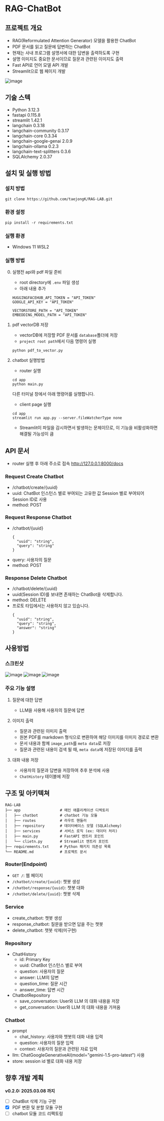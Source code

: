 # RAG-ChatBot

## 프로젝트 개요
- RAG(Reformulated Attention Generator) 모델을 활용한 ChatBot
- PDF 문서를 읽고 질문에 답변하는 ChatBot
- 현재는 사내 프로그램 설명서에 대한 답변을 출력하도록 구현
- 설명 이미지도 중요한 문서이므로 질문과 관련된 이미지도 출력
- Fast API로 언어 모델 API 개발
- Streamlit으로 웹 페이지 개발

![image](images/chatbot_chat_result_masked.png)

## 기술 스텍
- Python                       3.12.3
- fastapi                      0.115.8
- streamlit                    1.42.1
- langchain                    0.3.18
- langchain-community          0.3.17
- langchain-core               0.3.34
- langchain-google-genai       2.0.9
- langchain-ollama             0.2.3
- langchain-text-splitters     0.3.6
- SQLAlchemy                   2.0.37

## 설치 및 실행 방법
### 설치 방법 
```
git clone https://github.com/taejongK/RAG-LAB.git
```

### 환경 설정
```
pip install -r requirements.txt
```

### 실행 환경
- Windows 11 WSL2

### 실행 방법
0. 실행전 api와 pdf 파일 준비
   - root directory에 `.env` 파일 생성
   - 아래 내용 추가
   ```
   HUGGINGFACEHUB_API_TOKEN = "API_TOKEN"
   GOOGLE_API_KEY = "API_TOKEN"

   VECTORSTORE_PATH = "API_TOKEN"
   EMBEDDING_MODEL_PATH = "API_TOKEN"
   ```

1. pdf vectorDB 저장
   - vectorDB에 저장할 PDF 문서를 `database`폴더에 저장
   - `project root path`에서 다음 명령어 실행 
   ```
   python pdf_to_vector.py
   ```

2. chatbot 실행방법
   - router 실행
   ```
   cd app
   python main.py
   ```

   다른 터미널 창에서 아래 명령어를 실행합니다.
   - client page 실행
   ```
   cd app
   streamlit run app.py --server.fileWatcherType none  
   ```
   - Streamlit이 파일을 감시하면서 발생하는 문제이므로, 이 기능을 비활성화하면 해결될 가능성이 큼


## API 문서
- router 실행 후 아래 주소로 접속
http://127.0.0.1:8000/docs

### Request Create Chatbot
- /chatbot/create/{uuid}
- uuid: ChatBot 인스턴스 별로 부여되는 고유한 값 Session 별로 부여되어 Session ID로 사용
- method: POST

### Request Response Chatbot
- /chatbot/{uuid}
  ```
  {
    "uuid": "string",
    "query": "string"
  }
  ```
- query: 사용자의 질문
- method: POST

### Response Delete Chatbot
- /chatbot/delete/{uuid}
- uuid(Session ID)를 보내면 존재하는 ChatBot을 삭제합니다.
- method: DELETE
- 프로토 타입에서는 사용하지 않고 있습니다.
  ```
  {
    "uuid": "string",
    "query": "string",
    "answer": "string"
  }
  ```
## 사용방법
### 스크린샷
  ![image](images/chatbot_chat_result_masked.png)
  ![image](images/chatbot_chat_result_masked02.png)
  ![image](images/chatbot_chat_result_masked03.png)

### 주요 기능 설명
1. 질문에 대한 답변
   - LLM을 사용해 사용자의 질문에 답변

2. 이미지 출력
   - 질문과 관련된 이미지 출력
   - 원본 PDF를 markdown 형식으로 변환하여 해당 이미지를 이미지 경로로 변환
   - 문서 내용과 함께 `image_path`를 `meta data`로 저장
   - 질문과 관련된 내용이 검색 될 때, `meta data`에 저장된 이미지를 출력

3. 대화 내용 저장
   - 사용자의 질문과 답변을 저장하여 추후 분석에 사용
   - `ChatHistory` 테이블에 저장

## 구조 및 아키텍쳐
```
RAG-LAB
├── app                  # 메인 애플리케이션 디렉토리
│   ├── chatbot          # chatbot 기능 모듈
│   ├── routes           # 라우트 핸들러
│   ├── repository       # 데이터베이스 모델 (SQLAlchemy)
│   ├── services         # 서비스 로직 (ex: 데이터 처리)
│   ├── main.py          # FastAPI 엔트리 포인트
│   └── clietn.py        # Streamlit 엔트리 포인트
├── requirements.txt     # Python 패키지 의존성 목록
└── README.md            # 프로젝트 문서
```
### Router(Endpoint)
- `GET /`: 웹 페이지
- `/chatbot/create/{uuid}`: 챗봇 생성
- `/chatbot/response/{uuid}`: 챗봇 대화
- `/chatbot/delete/{uuid}`: 챗봇 삭제

### Service
- create_chatbot: 챗봇 생성
- response_chatbot: 질문을 받으면 답을 주는 챗봇
- delete_chatbot: 챗봇 삭제(미구현)

### Repository
- ChatHistory
  - id: Primary Key
  - uuid: ChatBot 인스턴스 별로 부여
  - question: 사용자의 질문
  - answer: LLM의 답변
  - question_time: 질문 시간
  - answer_time: 답변 시간
- ChatbotRepository
  - save_conversation: User와 LLM 의 대화 내용을 저장
  - get_conversation: User와 LLM 의 대화 내용을 가져옴

### Chatbot
- prompt
  - chat_history: 사용자와 챗봇의 대화 내용 입력
  - question: 사용자의 질문 입력
  - context: 사용자의 질문과 관련된 자료 입력
- llm: ChatGoogleGenerativeAI(model="gemini-1.5-pro-latest") 사용
- store: session id 별로 대화 내용 저장


## 향후 개발 계획
__v0.2.0: 2025.03.08 까지__
- [ ] ChatBot 삭제 기능 구현
- [x] PDF 변환 및 분할 모듈 구현
- [ ] chatbot 모듈 코드 리팩토링
